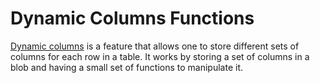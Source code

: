 
# Dynamic Columns Functions

[Dynamic columns](../../../../nosql/dynamic-columns-api.md) is a feature that allows one to store different sets of columns for each row in a table. It works by storing a set of columns in a blob and having a small set of functions to manipulate it.

